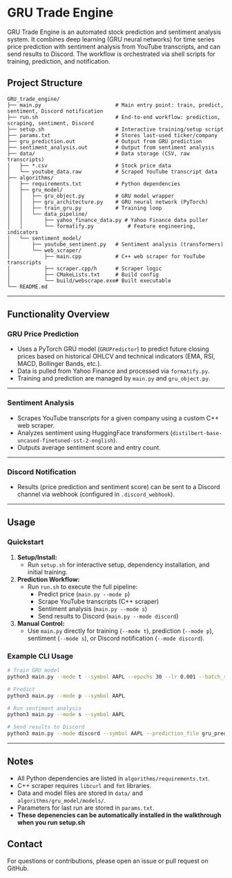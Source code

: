 
# GRU Trade Engine

GRU Trade Engine is an automated stock prediction and sentiment analysis system. It combines deep learning (GRU neural networks) for time series price prediction with sentiment analysis from YouTube transcripts, and can send results to Discord. The workflow is orchestrated via shell scripts for training, prediction, and notification.


## Project Structure

```
GRU_trade_engine/
├── main.py                        # Main entry point: train, predict, sentiment, Discord notification
├── run.sh                         # End-to-end workflow: prediction, scraping, sentiment, Discord
├── setup.sh                       # Interactive training/setup script
├── params.txt                     # Stores last-used ticker/company
├── gru_prediction.out             # Output from GRU prediction
├── sentiment_analysis.out         # Output from sentiment analysis
├── data/                          # Data storage (CSV, raw transcripts)
│   ├── *.csv                      # Stock price data
│   └── youtube_data.raw           # Scraped YouTube transcript data
├── algorithms/
│   ├── requirements.txt           # Python dependencies
│   ├── gru_model/
│   │   ├── gru_object.py          # GRU model wrapper
│   │   ├── gru_architecture.py    # GRU neural network (PyTorch)
│   │   ├── train_gru.py           # Training loop
│   │   └── data_pipeline/
│   │       ├── yahoo_finance_data.py # Yahoo Finance data puller
│   │       └── formatify.py           # Feature engineering, indicators
│   └── sentiment_model/
│       ├── youtube_sentiment.py   # Sentiment analysis (transformers)
│       └── web_scraper/
│           ├── main.cpp           # C++ web scraper for YouTube transcripts
│           ├── scraper.cpp/h      # Scraper logic
│           ├── CMakeLists.txt     # Build config
│           └── build/webscrape.exe# Built executable
└── README.md
```

---


## Functionality Overview

### GRU Price Prediction
- Uses a PyTorch GRU model (`GRUPredictor`) to predict future closing prices based on historical OHLCV and technical indicators (EMA, RSI, MACD, Bollinger Bands, etc.).
- Data is pulled from Yahoo Finance and processed via `formatify.py`.
- Training and prediction are managed by `main.py` and `gru_object.py`.

---


### Sentiment Analysis
- Scrapes YouTube transcripts for a given company using a custom C++ web scraper.
- Analyzes sentiment using HuggingFace transformers (`distilbert-base-uncased-finetuned-sst-2-english`).
- Outputs average sentiment score and entry count.

---


### Discord Notification
- Results (price prediction and sentiment score) can be sent to a Discord channel via webhook (configured in `.discord_webhook`).


---

## Usage

### Quickstart
1. **Setup/Install:**
    - Run `setup.sh` for interactive setup, dependency installation, and initial training.
2. **Prediction Workflow:**
    - Run `run.sh` to execute the full pipeline:
      - Predict price (`main.py --mode p`)
      - Scrape YouTube transcripts (C++ scraper)
      - Sentiment analysis (`main.py --mode s`)
      - Send results to Discord (`main.py --mode discord`)
3. **Manual Control:**
    - Use `main.py` directly for training (`--mode t`), prediction (`--mode p`), sentiment (`--mode s`), or Discord notification (`--mode discord`).

### Example CLI Usage
```bash
# Train GRU model
python3 main.py --mode t --symbol AAPL --epochs 30 --lr 0.001 --batch_size 3

# Predict
python3 main.py --mode p --symbol AAPL

# Run sentiment analysis
python3 main.py --mode s --symbol AAPL

# Send results to Discord
python3 main.py --mode discord --symbol AAPL --prediction_file gru_prediction.out --sentiment_file sentiment_analysis.out
```

---


## Notes
- All Python dependencies are listed in `algorithms/requirements.txt`.
- C++ scraper requires `libcurl` and `fmt` libraries.
- Data and model files are stored in `data/` and `algorithms/gru_model/models/`.
- Parameters for last run are stored in `params.txt`.
- **These depenencies can be automatically installed in the walkthrough when you run setup.sh**

## Contact
For questions or contributions, please open an issue or pull request on GitHub.